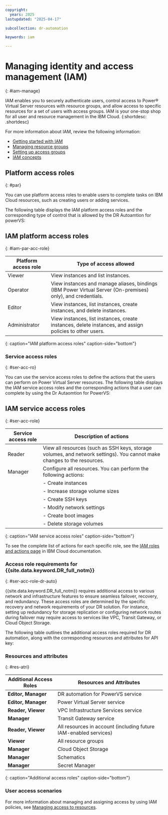 ```yaml
---
copyright:
  years: 2025
lastupdated: "2025-04-17"

subcollection: dr-automation

keywords: iam

---
```


# Managing identity and access management (IAM)
{: #iam-manage}

IAM enables you to securely authenticate users, control access to Power® Virtual Server resources with resource groups, and allow access to specific resources for a set of users with access groups. IAM is your one-stop shop for all user and resource management in the IBM Cloud.
{:shortdesc: .shortdesc}

For more information about IAM, review the following information:

- [Getting started with IAM](https://cloud.ibm.com/docs/account?topic=account-access-getstarted)
- [Managing resource groups](https://cloud.ibm.com/docs/account?topic=account-rgs)
- [Setting up access groups](https://cloud.ibm.com/docs/account?topic=account-groups&interface=ui)
- [IAM concepts](https://cloud.ibm.com/docs/account?topic=account-iamoverview)

## Platform access roles
{: #par}

You can use platform access roles to enable users to complete tasks on IBM Cloud resources, such as creating users or adding services.

The following table displays the IAM platform access roles and the corresponding type of control that is allowed by the DR Autoamtion for powerVS:

## IAM platform access roles
{: #iam-par-acc-role}

| Platform access role | Type of access allowed                                                                                   |
|----------------------|----------------------------------------------------------------------------------------------------------|
| Viewer               | View instances and list instances.                                                                       |
| Operator             | View instances and manage aliases, bindings (IBM Power Virtual Server (On-premises) only), and credentials. |
| Editor               | View instances, list instances, create instances, and delete instances.                                  |
| Administrator        | View instances, list instances, create instances, delete instances, and assign policies to other users.   |
{: caption="IAM platform access roles" caption-side="bottom"}

### Service access roles
{: #ser-acc-ro}

You can use the service access roles to define the actions that the users can perform on Power Virtual Server resources. The following table displays the IAM service access roles and the corresponding actions that a user can complete by using the Dr Autaomtion for PowerVS:

## IAM service access roles
{: #ser-acc-role}

| Service access role | Description of actions                                                                                                                  |
|---------------------|-----------------------------------------------------------------------------------------------------------------------------------------|
| Reader              | View all resources (such as SSH keys, storage volumes, and network settings). You cannot make changes to the resources.                |
| Manager             | Configure all resources. You can perform the following actions:                                   |
|                     | - Create instances                                                                                                                      |
|                     | - Increase storage volume sizes                                                                                                         |
|                     | - Create SSH keys                                                                                                                       |
|                     | - Modify network settings                                                                                                               |
|                     | - Create boot images                                                                                                                    |
|                     | - Delete storage volumes |
{: caption="IAM service access roles" caption-side="bottom"}

To see the complete list of actions for each specific role, see the [IAM roles and actions page](https://cloud.ibm.com/docs/account?topic=account-iam-service-roles-actions#power-iaas-roles) in IBM Cloud documentation.

### Access role requirements for {{site.data.keyword.DR_full_notm}}
{: #ser-acc-role-dr-auto}


{{site.data.keyword.DR_full_notm}} requires additional access to various network and infrastructure features to ensure seamless failover, recovery, and redundancy. These access roles are determined by the specific recovery and network requirements of your DR solution. For instance, setting up redundancy for storage replication or configuring network routes during failover may require access to services like VPC, Transit Gateway, or Cloud Object Storage.

The following table outlines the additional access roles required for DR automation, along with the corresponding resources and attributes for API key:

### Resources and attributes
{: #res-atri}

| **Additional Access Roles**         | **Resources and Attributes**                    |
|-------------------------------------|------------------------------------------------|
| **Editor, Manager**                 | DR automation for PowerVS service                   |
| **Editor, Manager**                 | Power Virtual Server service                   |
| **Reader, Viewer**                  | VPC Infrastructure Services service            |
| **Manager**                         | Transit Gateway service                        |
| **Reader, Viewer**                  | All resources in account (including future IAM-enabled services) |
| **Viewer**                          | All resource groups                            |
| **Manager**                         | Cloud Object Storage                           |
| **Manager**                         | Schematics                                     |
| **Manager**                         | Secret Manager                                 |
{: caption="Additional access roles" caption-side="bottom"}


### User access scenarios

For more information about managing and assigning access by using IAM policies, see [Managing access to resources](https://cloud.ibm.com/docs/account?topic=account-iamusermanpol).
